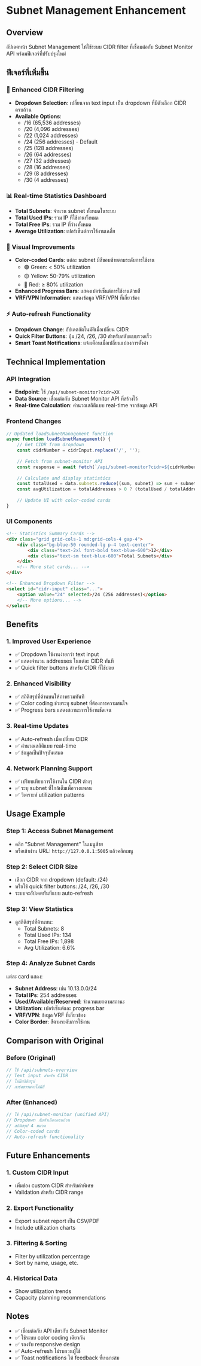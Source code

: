 # Subnet Management Enhancement

## Overview
อัปเดตหน้า Subnet Management ให้ใช้ระบบ CIDR filter ที่เชื่อมต่อกับ Subnet Monitor API พร้อมฟีเจอร์ที่ปรับปรุงใหม่

## ฟีเจอร์ที่เพิ่มขึ้น

### 🎯 **Enhanced CIDR Filtering**
- **Dropdown Selection**: เปลี่ยนจาก text input เป็น dropdown ที่มีตัวเลือก CIDR ครบถ้วน
- **Available Options**:
  - /16 (65,536 addresses)
  - /20 (4,096 addresses) 
  - /22 (1,024 addresses)
  - /24 (256 addresses) - Default
  - /25 (128 addresses)
  - /26 (64 addresses)
  - /27 (32 addresses)
  - /28 (16 addresses)
  - /29 (8 addresses)
  - /30 (4 addresses)

### 📊 **Real-time Statistics Dashboard**
- **Total Subnets**: จำนวน subnet ทั้งหมดในระบบ
- **Total Used IPs**: รวม IP ที่ใช้งานทั้งหมด
- **Total Free IPs**: รวม IP ที่ว่างทั้งหมด  
- **Average Utilization**: เปอร์เซ็นต์การใช้งานเฉลี่ย

### 🎨 **Visual Improvements**
- **Color-coded Cards**: แต่ละ subnet มีสีขอบซ้ายตามระดับการใช้งาน
  - 🟢 Green: < 50% utilization
  - 🟡 Yellow: 50-79% utilization
  - 🔴 Red: ≥ 80% utilization
- **Enhanced Progress Bars**: แสดงเปอร์เซ็นต์การใช้งานด้วยสี
- **VRF/VPN Information**: แสดงข้อมูล VRF/VPN ที่เกี่ยวข้อง

### ⚡ **Auto-refresh Functionality**
- **Dropdown Change**: อัปเดตอัตโนมัติเมื่อเปลี่ยน CIDR
- **Quick Filter Buttons**: ปุ่ม /24, /26, /30 สำหรับสลับแบบรวดเร็ว
- **Smart Toast Notifications**: แจ้งเตือนเมื่อเปลี่ยนแปลงการตั้งค่า

## Technical Implementation

### API Integration
- **Endpoint**: ใช้ `/api/subnet-monitor?cidr=XX`
- **Data Source**: เชื่อมต่อกับ Subnet Monitor API ที่สร้างไว้
- **Real-time Calculation**: คำนวณสถิติแบบ real-time จากข้อมูล API

### Frontend Changes
```javascript
// Updated loadSubnetManagement function
async function loadSubnetManagement() {
    // Get CIDR from dropdown
    const cidrNumber = cidrInput.replace('/', '');
    
    // Fetch from subnet-monitor API
    const response = await fetch(`/api/subnet-monitor?cidr=${cidrNumber}`);
    
    // Calculate and display statistics
    const totalUsed = data.subnets.reduce((sum, subnet) => sum + subnet.used, 0);
    const avgUtilization = totalAddresses > 0 ? (totalUsed / totalAddresses * 100) : 0;
    
    // Update UI with color-coded cards
}
```

### UI Components
```html
<!-- Statistics Summary Cards -->
<div class="grid grid-cols-1 md:grid-cols-4 gap-4">
    <div class="bg-blue-50 rounded-lg p-4 text-center">
        <div class="text-2xl font-bold text-blue-600">12</div>
        <div class="text-sm text-blue-600">Total Subnets</div>
    </div>
    <!-- More stat cards... -->
</div>

<!-- Enhanced Dropdown Filter -->
<select id="cidr-input" class="...">
    <option value="24" selected>/24 (256 addresses)</option>
    <!-- More options... -->
</select>
```

## Benefits

### 1. **Improved User Experience**
- ✅ Dropdown ใช้งานง่ายกว่า text input
- ✅ แสดงจำนวน addresses ในแต่ละ CIDR ทันที
- ✅ Quick filter buttons สำหรับ CIDR ที่ใช้บ่อย

### 2. **Enhanced Visibility**
- ✅ สถิติสรุปที่ด้านบนให้ภาพรวมทันที
- ✅ Color coding ช่วยระบุ subnet ที่ต้องการความสนใจ
- ✅ Progress bars แสดงสถานะการใช้งานชัดเจน

### 3. **Real-time Updates**
- ✅ Auto-refresh เมื่อเปลี่ยน CIDR
- ✅ คำนวณสถิติแบบ real-time
- ✅ ข้อมูลเป็นปัจจุบันเสมอ

### 4. **Network Planning Support**
- ✅ เปรียบเทียบการใช้งานใน CIDR ต่างๆ
- ✅ ระบุ subnet ที่ใกล้เต็มเพื่อวางแพลน
- ✅ วิเคราะห์ utilization patterns

## Usage Example

### Step 1: Access Subnet Management
- คลิก "Subnet Management" ในเมนูซ้าย
- หรือเข้าผ่าน URL: `http://127.0.0.1:5005` แล้วคลิกเมนู

### Step 2: Select CIDR Size
- เลือก CIDR จาก dropdown (default: /24)
- หรือใช้ quick filter buttons: /24, /26, /30
- ระบบจะอัปเดตทันทีแบบ auto-refresh

### Step 3: View Statistics
- ดูสถิติสรุปที่ด้านบน:
  - Total Subnets: 8
  - Total Used IPs: 134
  - Total Free IPs: 1,898
  - Avg Utilization: 6.6%

### Step 4: Analyze Subnet Cards
แต่ละ card แสดง:
- **Subnet Address**: เช่น 10.13.0.0/24
- **Total IPs**: 254 addresses
- **Used/Available/Reserved**: จำนวนแยกตามสถานะ
- **Utilization**: เปอร์เซ็นต์และ progress bar
- **VRF/VPN**: ข้อมูล VRF ที่เกี่ยวข้อง
- **Color Border**: สีตามระดับการใช้งาน

## Comparison with Original

### Before (Original)
```javascript
// ใช้ /api/subnets-overview
// Text input สำหรับ CIDR
// ไม่มีสถิติสรุป
// การ์ดธรรมดาไม่มีสี
```

### After (Enhanced)
```javascript
// ใช้ /api/subnet-monitor (unified API)
// Dropdown กับตัวเลือกครบถ้วน
// สถิติสรุป 4 หมวด
// Color-coded cards
// Auto-refresh functionality
```

## Future Enhancements

### 1. **Custom CIDR Input**
- เพิ่มช่อง custom CIDR สำหรับค่าพิเศษ
- Validation สำหรับ CIDR range

### 2. **Export Functionality**
- Export subnet report เป็น CSV/PDF
- Include utilization charts

### 3. **Filtering & Sorting**
- Filter by utilization percentage
- Sort by name, usage, etc.

### 4. **Historical Data**
- Show utilization trends
- Capacity planning recommendations

## Notes
- ✅ เชื่อมต่อกับ API เดียวกับ Subnet Monitor
- ✅ ใช้ระบบ color coding เดียวกัน
- ✅ รองรับ responsive design
- ✅ Auto-refresh ไม่รบกวนผู้ใช้
- ✅ Toast notifications ให้ feedback ที่เหมาะสม
